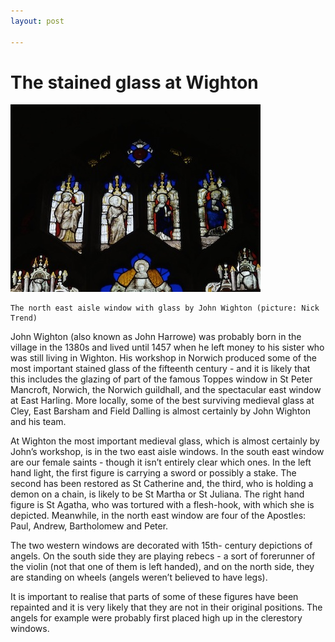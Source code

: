 ```yaml
---
layout: post

---
```


# The stained glass at Wighton

![](/images/articles/glass.jpeg)

	The north east aisle window with glass by John Wighton (picture: Nick Trend)


John Wighton (also known as John Harrowe) was probably born in the village in the 1380s and lived until 1457 when he left money to his sister who was still living in Wighton. His workshop in Norwich produced some of the most important stained glass of the fifteenth century - and it is likely that this includes the glazing of part of the famous Toppes window in St Peter Mancroft, Norwich, the Norwich guildhall, and the spectacular east window at East Harling. More locally, some of the best surviving medieval glass at Cley, East Barsham and Field Dalling is almost certainly by John Wighton and his team. 


At Wighton the most important medieval glass, which is almost certainly by John’s workshop, is in the two east aisle windows.  In the south east window are our female saints - though it isn’t entirely clear which ones. In the left hand light, the first figure is carrying a sword or possibly a stake. The second has been restored as St Catherine and, the third, who is holding  a demon on a chain, is likely to be St Martha or St Juliana. The right hand figure is  St Agatha, who was tortured with a flesh-hook, with which she is depicted. Meanwhile, in the north east window are four of the Apostles: Paul, Andrew, Bartholomew and Peter.

The two western windows are decorated with 15th- century depictions of angels. On the south side they are playing rebecs - a sort of forerunner of the violin (not that one of them is left handed), and on the north side, they are standing on wheels (angels weren’t believed to have legs).

It is important to realise that parts of some of these figures have been repainted and it is very likely that they are not in their original positions. The angels for example were probably first placed high up in the clerestory windows.
